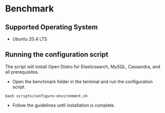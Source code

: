 # Benchmark

## Supported Operating System

* Ubuntu 20.4 LTS

## Running the configuration script

The script will install Open Distro for Elasticsearch, MySQL, Cassandra, and all prerequisites.

* Open the benchmark folder in the terminal and run the configuration script.

```
bash scripts/configure-environment.sh
```

* Follow the guidelines until installation is complete. 
